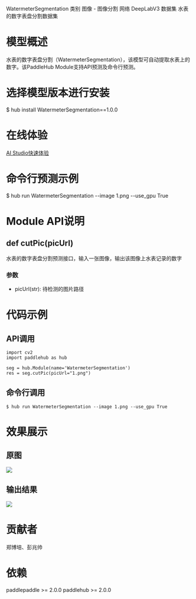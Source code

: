 WatermeterSegmentation
类别 图像 - 图像分割
网络 DeepLabV3
数据集 水表的数字表盘分割数据集

# 模型概述
水表的数字表盘分割（WatermeterSegmentation），该模型可自动提取水表上的数字。该PaddleHub Module支持API预测及命令行预测。

# 选择模型版本进行安装
$ hub install WatermeterSegmentation==1.0.0

# 在线体验
[AI Studio快速体验](https://aistudio.baidu.com/aistudio/projectdetail/1643214)

# 命令行预测示例
$ hub run WatermeterSegmentation --image 1.png --use_gpu True

# Module API说明
## def cutPic(picUrl)
水表的数字表盘分割预测接口，输入一张图像，输出该图像上水表记录的数字
### 参数
- picUrl(str): 待检测的图片路径

# 代码示例

## API调用
~~~
import cv2
import paddlehub as hub

seg = hub.Module(name='WatermeterSegmentation')
res = seg.cutPic(picUrl="1.png")
~~~

## 命令行调用
~~~
$ hub run WatermeterSegmentation --image 1.png --use_gpu True
~~~

# 效果展示

## 原图
![](https://ai-studio-static-online.cdn.bcebos.com/322ce86bdcab4e06ac98a10418182068d32aaafa78e24b9e96bf1076926c88d6)

## 输出结果
![](https://ai-studio-static-online.cdn.bcebos.com/39162148b7e740aab418d91d898c6443d47960938dec4e2eaf29483a41c9d6fe)

# 贡献者
郑博培、彭兆帅

# 依赖
paddlepaddle >= 2.0.0
paddlehub >= 2.0.0